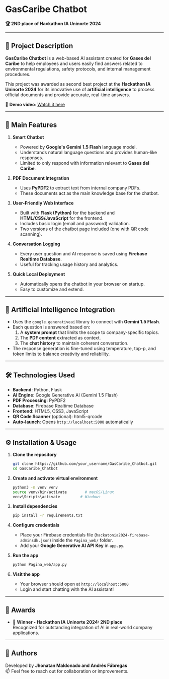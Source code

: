 
# GasCaribe Chatbot

**🏆 2ND place of Hackathon IA Uninorte 2024**

---

## 📖 Project Description

**GasCaribe Chatbot** is a web-based AI assistant created for **Gases del Caribe** to help employees and users easily find answers related to environmental regulations, safety protocols, and internal management procedures.

This project was awarded as second best project at the **Hackathon IA Uninorte 2024** for its innovative use of **artificial intelligence** to process official documents and provide accurate, real-time answers.

🎥 **Demo video**: [Watch it here](https://youtu.be/mfTfPOk6OGM?feature=shared)

---

## 🚀 Main Features

1. **Smart Chatbot**
   - Powered by **Google's Gemini 1.5 Flash** language model.
   - Understands natural language questions and provides human-like responses.
   - Limited to only respond with information relevant to **Gases del Caribe**.

2. **PDF Document Integration**
   - Uses **PyPDF2** to extract text from internal company PDFs.
   - These documents act as the main knowledge base for the chatbot.

3. **User-Friendly Web Interface**
   - Built with **Flask (Python)** for the backend and **HTML/CSS/JavaScript** for the frontend.
   - Includes basic login (email and password) validation.
   - Two versions of the chatbot page included (one with QR code scanning).

4. **Conversation Logging**
   - Every user question and AI response is saved using **Firebase Realtime Database**.
   - Useful for tracking usage history and analytics.

5. **Quick Local Deployment**
   - Automatically opens the chatbot in your browser on startup.
   - Easy to customize and extend.

---

## 🤖 Artificial Intelligence Integration

- Uses the `google.generativeai` library to connect with **Gemini 1.5 Flash**.
- Each question is answered based on:
  1. A **system prompt** that limits the scope to company-specific topics.
  2. The **PDF content** extracted as context.
  3. The **chat history** to maintain coherent conversation.
- The response generation is fine-tuned using temperature, top-p, and token limits to balance creativity and reliability.

---

## 🛠️ Technologies Used

- **Backend**: Python, Flask  
- **AI Engine**: Google Generative AI (Gemini 1.5 Flash)  
- **PDF Processing**: PyPDF2  
- **Database**: Firebase Realtime Database  
- **Frontend**: HTML5, CSS3, JavaScript  
- **QR Code Scanner** (optional): html5-qrcode  
- **Auto-launch**: Opens `http://localhost:5000` automatically

---

## ⚙️ Installation & Usage

1. **Clone the repository**
   ```bash
   git clone https://github.com/your_username/GasCaribe_Chatbot.git
   cd GasCaribe_Chatbot
   ```

2. **Create and activate virtual environment**
   ```bash
   python3 -m venv venv
   source venv/bin/activate        # macOS/Linux
   venv\Scripts\activate         # Windows
   ```

3. **Install dependencies**
   ```bash
   pip install -r requirements.txt
   ```

4. **Configure credentials**
   - Place your Firebase credentials file (`hackatonia2024-firebase-adminsdk.json`) inside the `Pagina_web/` folder.
   - Add your **Google Generative AI API Key** in `app.py`.

5. **Run the app**
   ```bash
   python Pagina_web/app.py
   ```

6. **Visit the app**
   - Your browser should open at `http://localhost:5000`
   - Login and start chatting with the AI assistant!

---

## 🏅 Awards

- 🥇 **Winner - Hackathon IA Uninorte 2024: 2ND place**  
  Recognized for outstanding integration of AI in real-world company applications.

---

## 🙌 Authors

Developed by **Jhonatan Maldonado and Andrés Fábregas**  
📫 Feel free to reach out for collaboration or improvements.
